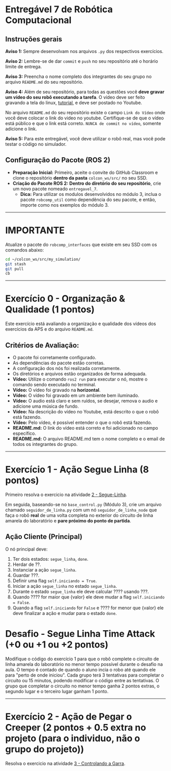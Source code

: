 # Entregável 7 de Robótica Computacional

## Instruções gerais

**Aviso 1:** Sempre desenvolvam nos arquivos `.py` dos respectivos exercícios.

**Aviso 2:** Lembre-se de dar `commit` e `push` no seu repositório até o horário limite de entrega.

**Aviso 3:** Preencha o nome completo dos integrantes do seu grupo no arquivo `README.md` do seu repositório.

**Aviso 4:** Além de seu repositório, para todas as questões você **deve gravar um vídeo do seu robô executando a tarefa**. O vídeo deve ser feito gravando a tela do linux, [tutorial](https://insper.github.io/robotica-computacional/screen_record/), e deve ser postado no Youtube. 

No arquivo `README.md` do seu repositório existe o campo `Link do Vídeo` onde você deve colocar o link do video no youtube. Certifique-se de que o vídeo está público e que o link está correto. `NUNCA de commit no vídeo`, somente adicione o link.

**Aviso 5:** Para este entregável, você deve utilizar o robô real, mas você pode testar o código no simulador.

## Configuração do Pacote (ROS 2)

- **Preparação Inicial:** Primeiro, aceite o convite do GitHub Classroom e clone o repositório **dentro da pasta** `colcon_ws/src/` no seu SSD.
- **Criação do Pacote ROS 2:** **Dentro do diretório do seu repositório**, crie um novo pacote nomeado `entregavel_7`.
    - **Dica:** Para utilizar os modulos desenvolvidos no módulo 3, inclua o pacote `robcomp_util` como dependência do seu pacote, e então, importe como nos exemplos do módulo 3.

____________________________________________________________________
# **IMPORTANTE**
Atualize o pacote do `robcomp_interfaces` que existe em seu SSD com os comandos abaixo:
```bash
cd ~/colcon_ws/src/my_simulation/
git stash
git pull
cb
```
____________________________________________________________________

# Exercício 0 - Organização & Qualidade (1 pontos)
Este exercício está avaliando a organização e qualidade dos vídeos dos exercícios da APS e do arquivo `README.md`.

## Critérios de Avaliação:
* O pacote foi corretamente configurado.
* As dependências do pacote estão corretas.
* A configuração dos nós foi realizada corretamente.
* Os diretórios e arquivos estão organizados de forma adequada.
* **Vídeo:** Utilize o comando `ros2 run` para executar o nó, mostre o comando sendo executado no terminal.
* **Vídeo:** O vídeo foi gravado na **horizontal**.
* **Vídeo:** O vídeo foi gravado em um ambiente bem iluminado.
* **Vídeo:** O audio está claro e sem ruídos, se desejar, remova o audio e adicione uma música de fundo.
* **Vídeo:** Na descrição do vídeo no Youtube, está descrito o que o robô está fazendo.
* **Vídeo:** Pelo vídeo, é possível entender o que o robô está fazendo.
* **README.md:** O link do vídeo está correto e foi adicionado no campo específico.
* **README.md:** O arquivo README.md tem o nome completo e o email de todos os integrantes do grupo.

---

# Exercício 1 - Ação Segue Linha (8 pontos)
Primeiro resolva o exercicio na atividade [2 - Segue-Linha](https://insper.github.io/robotica-computacional/modulos/07-controle/atividades/2-seguelinha-proporcional/).

Em seguida, baseando-se no `base_control.py` (Módulo 3), crie um arquivo chamado `seguidor_de_linha.py` com um nó `seguidor_de_linha_node` que faça o robô **real** de uma volta completa no exterior do circuito de linha amarela do laboratório e **pare próximo do ponto de partida**.

## Ação Cliente (Principal)

O nó principal deve:

1. Ter dois estados: `segue_linha`, `done`.
2. Herdar de ??.
3. Instanciar a ação `segue_linha`.
4. Guardar ???.
5. Definir uma flag `self.iniciando = True`.
6. Iniciar a ação `segue_linha` no estado `segue_linha`.
7. Durante o estado `segue_linha` ele deve calcular ???? usando ???.
8. Quando ???? for maior que {valor} ele deve mudar a flag `self.iniciando = False`.
9. Quando a flag `self.iniciando` for `False` e ???? for menor que {valor} ele deve finalizar a ação e mudar para o estado `done`. 

# Desafio - Segue Linha Time Attack (+0 ou +1 ou +2 pontos)
Modifique o código do exercício 1 para que o robô complete o circuito de linha amarela do laboratório no menor tempo possível durante o desafio na aula. O tempo é contado de quando o aluno incia o robo até quando ele para "perto de onde iniciou". Cada grupo terá 3 tentativas para completar o circuito ou 15 minutos, podendo modificar o código entre as tentativas. O grupo que completar o circuito no menor tempo ganha 2 pontos extras, o segundo lugar e o terceiro lugar ganham 1 ponto.

---
# Exercício 2 - Ação de Pegar o Creeper (2 pontos + 0.5 extra no projeto (para o individuo, não o grupo do projeto))

Resolva o exercicio na atividade [3 - Controlando a Garra](https://insper.github.io/robotica-computacional/modulos/06-visao-p3/atividades/3-reconhecimento-marcadores/).